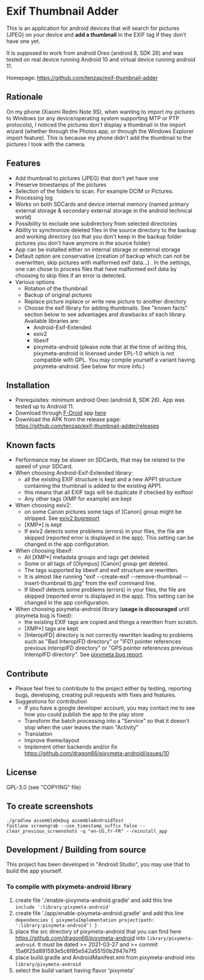 # Exif Thumbnail Adder

This is an application for android devices that will search for pictures (JPEG) on your device and __add a thumbnail__ in the EXIF tag if they don't have one yet.

It is supposed to work from android Oreo (android 8, SDK 26) and was tested on real device running Android 10 and virtual device running android 11.

Homepage: https://github.com/tenzap/exif-thumbnail-adder


## Rationale
On my phone (Xiaomi Redmi Note 9S), when wanting to import my pictures to Windows (or any device/operating system supporting MTP or PTP protocols), I noticed the pictures don't display a thumbnail in the import wizard (whether through the Photos app, or through the Windows Explorer import feature).
This is because my phone didn't add the thumbnail to the pictures I took with the camera.


## Features
- Add thumbnail to pictures (JPEG) that don't yet have one
- Preserve timestamps of the pictures
- Selection of the folders to scan. For example DCIM or Pictures.
- Processing log
- Works on both SDCards and device internal memory (named primary external storage & secondary external storage in the android technical world)
- Possibility to exclude one subdirectory from selected directories
- Ability to synchronize deleted files in the source directory to the backup and working directory (so that you don't keep in the backup folder pictures you don't have anymore in the source folder)
- App can be installed either on internal storage or external storage
- Default option are conservative (creation of backup which can not be overwritten, skip pictures with malformed exif data...) . In the settings, one can chose to process files that have malformed exif data by choosing to skip files if an error is detected.
- Various options
    - Rotation of the thumbnail
    - Backup of original pictures
    - Replace picture inplace or write new picture to another directory
    - Choose the exif library for adding thumbnails. See "known facts" section below to see advantages and drawbacks of each library.  
    Available libraries are:
        - Android-Exif-Extended
        - exiv2
        - libexif
        - pixymeta-android (please note that at the time of writing this, pixymeta-android is licensed under EPL-1.0 which is not compatible with GPL. You may compile yourself a variant having pixymeta-android. See below for more info.)


## Installation
- Prerequisites: minimum android Oreo (android 8, SDK 26). App was tested up to Android 11.
- Download through [F-Droid](https://f-droid.org) app [here](https://f-droid.org/packages/com.exifthumbnailadder.app/)
- Download the APK from the release page:  https://github.com/tenzap/exif-thumbnail-adder/releases


## Known facts
- Performance may be slower on SDCards, that may be related to the speed of your SDCard.
- When choosing Android-Exif-Extended library:
    - all the existing EXIF structure is kept and a new APP1 structure containing the thumbnail is added to the existing APP1.
    - this means that all EXIF tags will be duplicate if checked by exiftool
    - Any other tags (XMP for example) are kept
- When choosing exiv2:
    - on some Canon pictures some tags of [Canon] group might be stripped. See [exiv2 bugreport](https://github.com/Exiv2/exiv2/issues/1589)
    - [XMP*] is kept
    - If exiv2 detects some problems (errors) in your files, the file are skipped (reported error is displayed in the app). This setting can be changed in the app configuration.
- When choosing libexif:
    - All [XMP*] metadata groups and tags get deleted.
    - Some or all tags of [Olympus] [Canon] group get deleted.
    - The tags supported by libexif and exif structure are rewritten.
    - It is almost like running "exif --create-exif --remove-thumbnail --insert-thumbnail tb.jpg" from the exif command line.
    - If libexif detects some problems (errors) in your files, the file are skipped (reported error is displayed in the app). This setting can be changed in the app configuration.
- When choosing pixymeta-android library (**usage is discouraged** until pixymeta bug is fixed):
    - the existing EXIF tags are copied and things a rewritten from scratch. 
    - [XMP*] tags are kept
    - [InteropIFD] directory is not correctly rewritten leading to problems such as "Bad InteropIFD directory" or "IFD1 pointer references previous InteropIFD directory" or "GPS pointer references previous InteropIFD directory". See [pixymeta bug report](https://github.com/dragon66/pixymeta-android/issues/10).


## Contribute
- Please feel free to contribute to the project either by testing, reporting bugs, developing, creating pull requests with fixes and features.
- Suggestions for contribution
    - If you have a google developer account, you may contact me to see how you could publish the app to the play store
    - Transform the batch processing into a "Service" so that it doesn't stop when the user leaves the main "Activity"
    - Translation
    - Improve theme/layout
    - Implement other backends and/or fix https://github.com/dragon66/pixymeta-android/issues/10


## License
GPL-3.0 (see "COPYING" file)


## To create screenshots
`./gradlew assembleDebug assembleAndroidTest`  
`fastlane screengrab --use_timestamp_suffix false --clear_previous_screenshots -q "en-US,fr-FR" --reinstall_app`


## Development / Building from source
This project has been developed in "Android Studio", you may use that to build the app yourself.


### To compile with pixymeta-android library
1. create file './enable-pixymeta-android.gradle' and add this line  
`include ':library:pixymeta-android'`
1. create file './app/enable-pixymeta-android.gradle' and add this line  
`dependencies { pixymetaImplementation project(path: ':library:pixymeta-android') }`
1. place the src directory of pixymeta-android that you can find here https://github.com/dragon66/pixymeta-android into `library/pixymeta-android`. It must be dated >= 2021-03-27 and >= commit 15a6f25d891593e5c6f85e542a55150b2947e7f5
1. place build.gradle and AndroidManifest.xml from pixymeta-android into `library/pixymeta-android`
1. select the build variant having flavor 'pixymeta'
